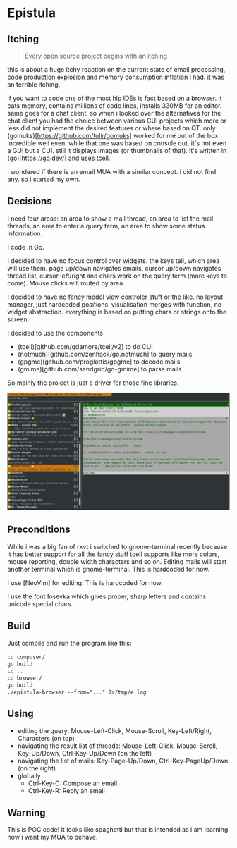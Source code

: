 Epistula
==

Itching
--

> Every open source project begins with an itching

this is about a huge itchy reaction on the current state of email processing, code production explosion and memory consumption inflation i had. it was an terrible itching.

if you want to code one of the most hip IDEs is fact based on a browser. it eats memory, contains millions of code lines, installs 330MB for an editor. same goes for a chat client. so when i looked over the alternatives for the chat client you had the choice between various GUI projects which more or less did not implement the desired features or where based on QT. only (gomuks)[https://github.com/tulir/gomuks] worked for me out of the box. incredible well even. while that one was based on console out. it's not even a GUI but a CUI. still it displays images (or thumbnails of that). it's written in (go)[https://go.dev/] and uses tcell.

i wondered if there is an email MUA with a similar concept. i did not find any. so i started my own.

Decisions
--

I need four areas: an area to show a mail thread, an area to list the mail threads, an area to enter a query term, an area to show some status information.

I code in Go.

I decided to have no focus control over widgets. the keys tell, which area will use them. page up/down navigates emails, cursor up/down navigates thread list, cursor left/right and chars work on the query term (more keys to come). Mouse clicks will routed by area.

I decided to have no fancy model view controler stuff or the like. no layout manager, just hardcoded positions. visualisation merges with function, no widget abstraction. everything is based on putting chars or strings onto the screen.

I decided to use the components

- (tcell)[github.com/gdamore/tcell/v2] to do CUI
- (notmuch)[github.com/zenhack/go.notmuch] to query mails
- (gpgme)[github.com/proglottis/gpgme] to decode mails
- (gmime)[github.com/sendgrid/go-gmime] to parse mails

So mainly the project is just a driver for those fine libraries.

![Screenshot](screenshot.png)

Preconditions
--

While i was a big fan of rxvt i switched to gnome-terminal recently because it has better support for all the fancy stuff tcell supports like more colors, mouse reporting, double width characters and so on. Editing mails will start another terminal which is gnome-terminal. This is hardcoded for now.

I use [NeoVim] for editing. This is hardcoded for now.

I use the font Iosevka which gives proper, sharp letters and contains unicode special chars.

Build
--

Just compile and run the program like this:

```
cd composer/
go build
cd ..
cd browser/
go build
./epistula-browser --from="..." 2>/tmp/e.log
```

Using
--

- editing the query: Mouse-Left-Click, Mouse-Scroll, Key-Left/Right, Characters (on top)
- navigating the result list of threads: Mouse-Left-Click, Mouse-Scroll, Key-Up/Down, Ctrl-Key-Up/Down (on the left)
- navigating the list of mails: Key-Page-Up/Down, Ctrl-Key-PageUp/Down (on the right)
- globally
	- Ctrl-Key-C: Compose an email
	- Ctrl-Key-R: Reply an email

Warning
--

This is POC code! It looks like spaghetti but that is intended as i am learning how i want my MUA to behave.

